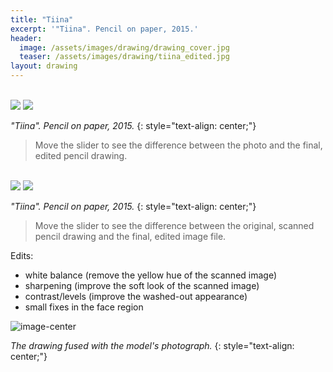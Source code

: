 ```yaml
---
title: "Tiina"
excerpt: '"Tiina". Pencil on paper, 2015.'
header:
  image: /assets/images/drawing/drawing_cover.jpg
  teaser: /assets/images/drawing/tiina_edited.jpg
layout: drawing
---
```


<br />
<div id="imageSliderHor1">
  <img src="/assets/images/drawing/tiina_photo.jpg" style="transition: none; webkit-transition: none">
  <img src="/assets/images/drawing/tiina_edited.jpg" style="transition: none; webkit-transition: none">
</div>

*"Tiina". Pencil on paper, 2015.* 
{: style="text-align: center;"}

> Move the slider to see the difference between the photo and the final, edited pencil drawing.

<br />
<div id="imageSliderHor2">
  <img src="/assets/images/drawing/tiina_scanned.jpg" style="transition: none; webkit-transition: none">
  <img src="/assets/images/drawing/tiina_edited.jpg" style="transition: none; webkit-transition: none">
</div>

*"Tiina". Pencil on paper, 2015.* 
{: style="text-align: center;"}

> Move the slider to see the difference between the original, scanned pencil drawing and the final, edited image file.

Edits:
- white balance (remove the yellow hue of the scanned image)
- sharpening (improve the soft look of the scanned image)
- contrast/levels (improve the washed-out appearance)
- small fixes in the face region


![image-center](/assets/images/drawing/tiina_fused.jpg)

*The drawing fused with the model's photograph.* 
{: style="text-align: center;"}
